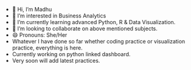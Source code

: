 - 👋 Hi, I’m Madhu
- 👀 I’m interested in Business Analytics
- 🌱 I’m currently learning advanced Python, R & Data Visualization. 
- 💞️ I’m looking to collaborate on above mentioned subjects. 
- 😄 Pronouns: She/Her
-  Whatever I have done so far whether coding practice or visualization practice, everything is here.
-  Currently working on python linked dashboard.
-  Very soon will add latest practices.

 

<!---
Madhu-g24/Madhu-g24 is a ✨ special ✨ repository because its `README.md` (this file) appears on your GitHub profile.
You can click the Preview link to take a look at your changes.
--->
